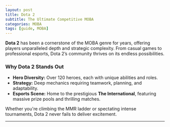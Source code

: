 ```yaml
---
layout: post
title: Dota 2
subtitle: The Ultimate Competitive MOBA
categories: MOBA
tags: [guide, MOBA]
---
```


**Dota 2** has been a cornerstone of the MOBA genre for years, offering players unparalleled depth and strategic complexity. From casual games to professional esports, Dota 2’s community thrives on its endless possibilities.

### Why Dota 2 Stands Out
- **Hero Diversity:** Over 120 heroes, each with unique abilities and roles.
- **Strategy:** Deep mechanics requiring teamwork, planning, and adaptability.
- **Esports Scene:** Home to the prestigious **The International**, featuring massive prize pools and thrilling matches.

Whether you're climbing the MMR ladder or spectating intense tournaments, Dota 2 never fails to deliver excitement.

---